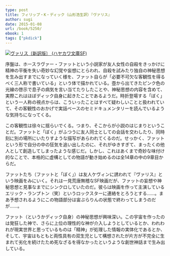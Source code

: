 ```yaml
---
type: post
title: フィリップ・K・ディック（山形浩生訳）『ヴァリス』
author: sugi
date: 2015-01-08
url: /book/5250/
ebook: 1
tags: ["pkdick"]
---
```

<a href="http://www.amazon.co.jp/exec/obidos/ASIN/4150119597/chezsugi-22/ref=nosim/" onclick="_gaq.push(['_trackEvent', 'outbound-article', 'http://www.amazon.co.jp/exec/obidos/ASIN/4150119597/chezsugi-22/ref=nosim/', '']);" name="amazletlink" target="_blank"><img src="http://i1.wp.com/ecx.images-amazon.com/images/I/511qp9oZSrL.jpg?w=660" alt="ヴァリス〔新訳版〕 (ハヤカワ文庫SF)" class="alignleft"  data-recalc-dims="1" /></a>

序盤は、ホースラヴァー・ファットという小説家が友人女性の自殺をきっかけに精神の平衡を失い奇妙な幻覚や妄想にとらわれ、自殺を試みたり独自の神秘思想を生み出すまでになっていく様を、ファット自らが「必要不可欠な客観性を得るべく三人称で書いている」という体で描かれている。壺から出てきたピンク色の光線の啓示で息子の病気を言い当てたりしたことや、神秘思想の内容を含めて、実際これはほぼディック自身に起きたことであるようだ。時折登場する「ぼく」という一人称の視点からは、こういったことはすべて疑わしいことと扱われていて、その客観性のおかげで実話ベースのセミドキュメンタリーを読んでいるような気持ちになってくる。

この客観性は徐々に揺らいでくる。つまり、そこからが小説のはじまりということだ。ファットと「ぼく」がふつうに友人同士としての会話を交わしたり、同時刻に別の場所にいたりすような描写があらわれてくるのだ。せっかく、ファットという形で自分の中の狂気を追い出したのに、それがゆきすぎて、まったくの他人として創造してしまったような感じだ。しかし、これはあくまで奇妙な味付け的なことで、本格的に虚構としての物語が動き始めるのは全14章の中の9章目からだ。

ファットたち（ファットと「ぼく」）は友人ケヴィンに誘われて『ヴァリス』という映画をみにいく。それは一見荒唐無稽なSF映画だが、ファットの妄想や神秘思想と見事なまでにシンクロしていたのだ。彼らは映画を作って主演しているエリック・ランプトン（笑）というロックスターに連絡をとろうとする……。まあ予想されるようにこの物語部分は宙ぶらりんの状態で終わってしまうのだが……。

ファット（というかディック自身）の神秘思想が興味深い。この宇宙を作ったのは発狂した神で、さらに上位の理性的な神が介入しようとしているとか、われわれが現実世界と思っているものは「精神」が処理した情報の実体化であるとか、そして、宇宙はもともと両性具有の双生児として構想されたが片方が不完全に生まれて劣化を続けたため死なざるを得なかったというような創世神話まで生み出している。
